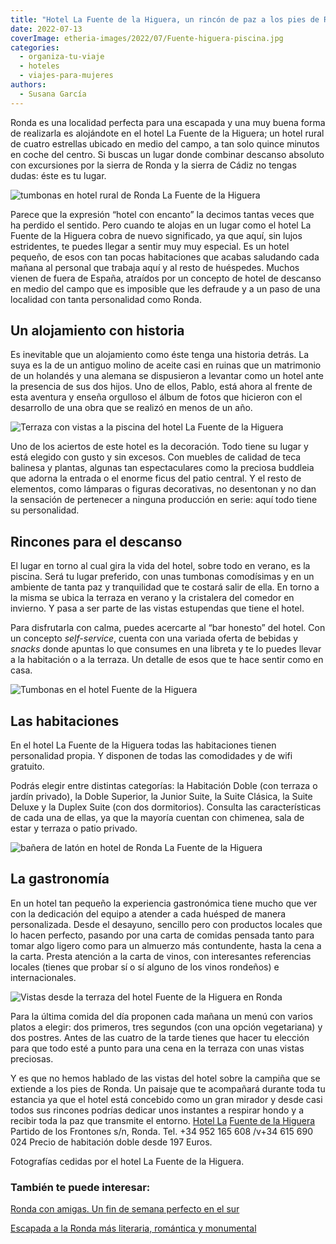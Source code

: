 ```yaml
---
title: "Hotel La Fuente de la Higuera, un rincón de paz a los pies de Ronda"
date: 2022-07-13
coverImage: etheria-images/2022/07/Fuente-higuera-piscina.jpg
categories: 
  - organiza-tu-viaje
  - hoteles
  - viajes-para-mujeres
authors: 
  - Susana García
---
```


Ronda es una localidad perfecta para una escapada y una muy buena forma de realizarla es alojándote en el hotel La Fuente de la Higuera; un hotel rural de cuatro estrellas ubicado en medio del campo, a tan solo quince minutos en coche del centro. Si buscas un lugar donde combinar descanso absoluto con excursiones por la sierra de Ronda y la sierra de Cádiz no tengas dudas: éste es tu lugar.

![tumbonas en hotel rural de Ronda La Fuente de la Higuera](etheria-images/2022/07/Fuente-higuera-piscina.jpg "Piscina del hotel La Fuente de la Higuera.")

Parece que la expresión “hotel con encanto” la decimos tantas veces que ha perdido el 
sentido. Pero cuando te alojas en un lugar como el hotel La Fuente de la Higuera cobra 
de nuevo significado, ya que aquí, sin lujos estridentes, te puedes llegar a sentir muy 
muy especial. Es un hotel pequeño, de esos con tan pocas habitaciones que acabas 
saludando cada mañana al personal que trabaja aquí y al resto de huéspedes. Muchos 
vienen de fuera de España, atraídos por un concepto de hotel de descanso en medio del 
campo que es imposible que les defraude y a un paso de una localidad con tanta 
personalidad como Ronda. 

## Un alojamiento con historia

Es inevitable que un alojamiento como éste tenga una historia detrás. La suya es la de 
un antiguo molino de aceite casi en ruinas que un matrimonio de un holandés y una 
alemana se dispusieron a levantar como un hotel ante la presencia de sus dos hijos. Uno 
de ellos, Pablo, está ahora al frente de esta aventura y enseña orgulloso el álbum de 
fotos que hicieron con el desarrollo de una obra que se realizó en menos de un año. 

![Terraza con vistas a la piscina del hotel La Fuente de la Higuera](etheria-images/2022/07/Fuente-higuera-terraza.jpg "Terraza del hotel.")

Uno de los aciertos de este hotel es la decoración. Todo tiene su lugar y está elegido 
con gusto y sin excesos. Con muebles de calidad de teca balinesa y plantas, algunas tan 
espectaculares como la preciosa buddleia que adorna la entrada o el enorme ficus del 
patio central. Y el resto de elementos, como lámparas o figuras decorativas, no 
desentonan y no dan la sensación de pertenecer a ninguna producción en serie: aquí todo 
tiene su personalidad. 

## Rincones para el descanso

El lugar en torno al cual gira la vida del hotel, sobre todo en verano, es la piscina. 
Será tu lugar preferido, con unas tumbonas comodísimas y en un ambiente de tanta paz y 
tranquilidad que te costará salir de ella. En torno a la misma se ubica la terraza en 
verano y la cristalera del comedor en invierno. Y pasa a ser parte de las vistas 
estupendas que tiene el hotel. 

Para disfrutarla con calma, puedes acercarte al “bar honesto” del hotel. Con un concepto 
_self-service_, cuenta con una variada oferta de bebidas y _snacks_ donde apuntas lo que 
consumes en una libreta y te lo puedes llevar a la habitación o a la terraza. Un detalle 
de esos que te hace sentir como en casa. 

![Tumbonas en el hotel Fuente de la Higuera](etheria-images/2022/07/Fuente-higuera-jardin.jpg "Exterior de una de las habitaciones.")

## Las habitaciones

En el hotel La Fuente de la Higuera todas las habitaciones tienen personalidad propia. Y 
disponen de todas las comodidades y de wifi gratuito. 

Podrás elegir entre distintas categorías: la Habitación Doble (con terraza o jardín 
privado), la Doble Superior, la Junior Suite, la Suite Clásica, la Suite Deluxe y la 
Duplex Suite (con dos dormitorios). Consulta las características de cada una de ellas, 
ya que la mayoría cuentan con chimenea, sala de estar y terraza o patio privado. 

![bañera de latón en hotel de Ronda La Fuente de la Higuera](etheria-images/2022/07/Fuente-higuera-bano-suite.jpg "Baño de la Suite Deluxe número 1.")

## La gastronomía

En un hotel tan pequeño la experiencia gastronómica tiene mucho que ver con la 
dedicación del equipo a atender a cada huésped de manera personalizada. Desde el 
desayuno, sencillo pero con productos locales que lo hacen perfecto, pasando por una 
carta de comidas pensada tanto para tomar algo ligero como para un almuerzo más 
contundente, hasta la cena a la carta. Presta atención a la carta de vinos, con 
interesantes referencias locales (tienes que probar sí o sí alguno de los vinos 
rondeños) e internacionales. 

![Vistas desde la terraza del hotel Fuente de la Higuera en Ronda](etheria-images/2022/07/fuente-higuera-desayuno.jpg "Desayuno con vistas.")

Para la última comida del día proponen cada mañana un menú con varios platos a elegir: 
dos primeros, tres segundos (con una opción vegetariana) y dos postres. Antes de las 
cuatro de la tarde tienes que hacer tu elección para que todo esté a punto para una cena 
en la terraza con unas vistas preciosas. 

Y es que no hemos hablado de las vistas del hotel sobre la campiña que se extiende a los 
pies de Ronda. Un paisaje que te acompañará durante toda tu estancia ya que el hotel 
está concebido como un gran mirador y desde casi todos sus rincones podrías dedicar unos 
instantes a respirar hondo y a recibir toda la paz que transmite el entorno. [Hotel 
La](https://www.hotellafuente.com/es/) [](https://www.hotellafuente.com/es/)[Fuente de 
la Higuera](https://www.hotellafuente.com/es/) Partido de los Frontones s/n, Ronda. Tel. 
+34 952 165 608 /v+34 615 690 024 Precio de habitación doble desde 197 Euros. 

Fotografías cedidas por el hotel La Fuente de la Higuera. 

### También te puede interesar:

[Ronda con amigas. Un fin de semana perfecto en el 
sur](https://etheriamagazine.com/2021/11/23/planes-en-ronda-con-amigas/) 

[Escapada a la Ronda más literaria, romántica y 
monumental](https://etheriamagazine.com/2019/04/16/ronda-escapada-con-amigas/)
